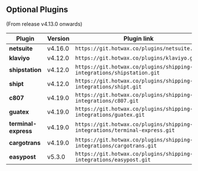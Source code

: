 ## Optional Plugins

(From release v4.13.0 onwards)

| Plugin            | Version | Plugin link                                                    |
|-------------------|---------|---------------------------------------------------------------|
| **netsuite**      | v4.16.0 | `https://git.hotwax.co/plugins/netsuite.git`     |
| **klaviyo**       | v4.12.0 | `https://git.hotwax.co/plugins/klaviyo.git`        |
| **shipstation**   | v4.12.0 | `https://git.hotwax.co/plugins/shipping-integrations/shipstation.git` |
| **shipt**         | v4.12.0 | `https://git.hotwax.co/plugins/shipping-integrations/shipt.git` |
| **c807**          | v4.19.0 | `https://git.hotwax.co/plugins/shipping-integrations/c807.git` |
| **guatex**        | v4.19.0 | `https://git.hotwax.co/plugins/shipping-integrations/guatex.git` |
| **terminal-express** | v4.19.0 | `https://git.hotwax.co/plugins/shipping-integrations/terminal-express.git` |
| **cargotrans**    | v4.19.0 | `https://git.hotwax.co/plugins/shipping-integrations/cargotrans.git` |
| **easypost**    | v5.3.0 | `https://git.hotwax.co/plugins/shipping-integrations/easypost.git` |
